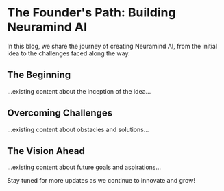# The Founder's Path: Building Neuramind AI

In this blog, we share the journey of creating Neuramind AI, from the initial idea to the challenges faced along the way.

## The Beginning
...existing content about the inception of the idea...

## Overcoming Challenges
...existing content about obstacles and solutions...

## The Vision Ahead
...existing content about future goals and aspirations...

Stay tuned for more updates as we continue to innovate and grow!
